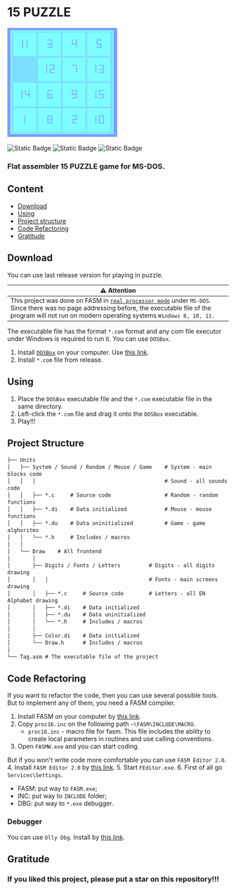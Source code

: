 # 15 PUZZLE

<img src="redme_picks\15puzzle.png" width="250">

![Static Badge](https://img.shields.io/badge/Flat_Assembler-1.73.32-blue)
![Static Badge](https://img.shields.io/badge/Fasm_Editor-2.0-yellow)
![Static Badge](https://img.shields.io/badge/OllyDbg-1.10-red)

<h3>Flat assembler 15 PUZZLE game for MS-DOS.</h3>

## Content
- [Download](#download)
- [Using](#using)
- [Project structure](#project-structure)
- [Code Refactoring](#code-refactoring)
- [Gratitude](#gratitude)

## Download

You can use last release version for playing in puzzle.

| ⚠️ **Attention**                                                                                                                                                                                                                                                  |
|-------------------------------------------------------------------------------------------------------------------------------------------------------------------------------------------------------------------------------------------------------------------|
| This project was done on FASM in <a href="https://wiki.osdev.org/Real_Mode">`real processor mode`</a> under `MS-DOS`. Since there was no page addressing before, the executable file of the program will not run on modern operating systems `Windows 8, 10, 11.` |

The executable file has the format `*.com` format and any com file executor under Windows is required to run it.
You can use `DOSBox`.

1. Install <a href="https://www.dosbox.com">`DOSBox`</a> on your computer. Use <a href="https://www.dosbox.com/download.php?main=1">this link</a>.
2. Install `*.com` file from release.

## Using

1. Place the `DOSBox` executable file and the `*.com` executable file in the same directory.
2. Left-click the `*.com` file and drag it onto the `DOSBox` executable.
3. Play!!!

## Project Structure

```plaintext
├── Units       
│   ├── System / Sound / Random / Mouse / Game    # System - main blocks code                 
│   │   │                                         # Sound - all sounds code
│   │   ├── *.c     # Source code                 # Random - random functions
│   │   ├── *.di    # Data initialized            # Mouse - mouse functions
│   │   ├── *.du    # Data uninitialized          # Game - game alghoritms
│   │   └── *.h     # Includes / macros
│   │
│   └── Draw    # All frontend
│       │
│       ├── Digits / Fonts / Letters         # Digits - all digits drawing
│       │   │                                # Fonts - main screens drawing
│       │   ├── *.c     # Source code        # Letters - all EN Alphabet drawing
│       │   ├── *.di    # Data initialized           
│       │   ├── *.du    # Data uninitialized                
│       │   └── *.h     # Includes / macros          
│       │
│       ├── Color.di    # Data initialized            
│       └── Draw.h      # Includes / macros
│
└── Tag.asm # The executable file of the project
```

## Code Refactoring

If you want to refactor the code, then you can use several possible tools. But to implement any of them, you need a FASM compiler.
1. Install FASM on your computer by <a href="https://flatassembler.net/download.php">this link</a>.
2. Copy `proc16.inc` on the following path `~\FASM\INCLUDE\MACRO`.
   - `proc16.inc` - macro file for fasm. This file includes the ability to create local parameters in routines and use calling conventions.
3. Open `FASMW.exe` and you can start coding.

But if you won't write code more comfortable you can use `FASM Editor 2.0`.
4. Install `FASM Editor 2.0` by <a href="https://fasmworld.ru/instrumenty/fasm-editor-2-0/">this link</a>.
5. Start `FEditor.exe`.
6. First of all go `Services\Settings`.
   - FASM: put way to `FASM.exe`;
   - INC: put way to `INCLUDE` folder;
   - DBG: put way to `*.exe` debugger.

### Debugger

You can use `Olly Dbg`. Install by <a href="https://www.ollydbg.de/">this link</a>. 

## Gratitude
### If you liked this project, please put a star on this repository!!!